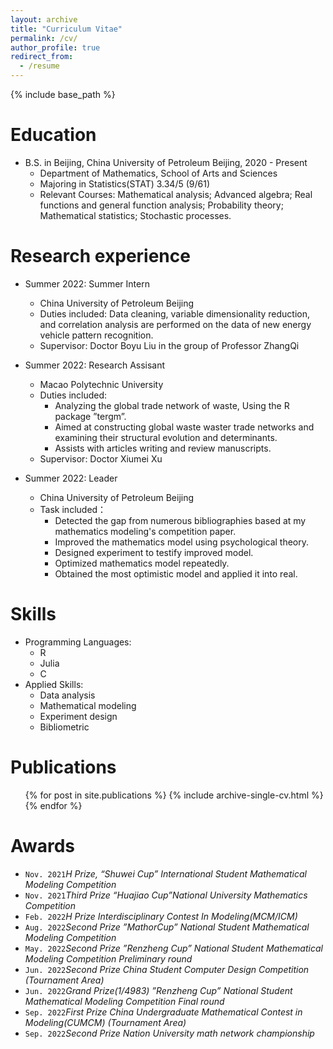 ```yaml
---
layout: archive
title: "Curriculum Vitae"
permalink: /cv/
author_profile: true
redirect_from:
  - /resume
---
```


{% include base_path %}

Education
======
* B.S. in Beijing, China University of Petroleum Beijing, 2020 - Present 
  * Department of Mathematics, School of Arts and Sciences
   * Majoring in Statistics(STAT) 3.34/5 (9/61)
   * Relevant Courses: Mathematical analysis; Advanced algebra; Real functions and general function analysis;
     Probability theory; Mathematical statistics; Stochastic processes.  

Research experience
======
* Summer 2022: Summer Intern
  * China University of Petroleum Beijing 
  * Duties included: Data cleaning, variable dimensionality reduction, and correlation analysis are performed on the data of new
    energy vehicle pattern recognition.
  * Supervisor: Doctor Boyu Liu in the group of Professor ZhangQi

* Summer 2022: Research Assisant
  * Macao Polytechnic University
  * Duties included: 
     * Analyzing the global trade network of waste, Using the R package ”tergm”.
     * Aimed at constructing global waste waster trade networks and examining their structural evolution and
        determinants.
     * Assists with articles writing and review manuscripts.
  * Supervisor: Doctor Xiumei Xu
* Summer 2022: Leader
  * China University of Petroleum Beijing
  * Task included：
     * Detected the gap from numerous bibliographies based at my mathematics modeling's competition paper.
     * Improved the mathematics model using psychological theory.
     * Designed experiment to testify improved model.
     * Optimized mathematics model repeatedly.
     * Obtained the most optimistic model and applied it into real. 
  
Skills
======
* Programming Languages:
  * R
  * Julia
  * C
* Applied Skills:
  * Data analysis
  * Mathematical modeling
  * Experiment design
  * Bibliometric

Publications
======
  <ul>{% for post in site.publications %}
    {% include archive-single-cv.html %}
  {% endfor %}</ul>
  
<!-- Talks
======
  <ul>{% for post in site.talks %}
    {% include archive-single-talk-cv.html %}
  {% endfor %}</ul> -->
  
Awards
======
* `Nov. 2021`_H Prize, “Shuwei Cup” International Student Mathematical Modeling Competition_ 
* `Nov. 2021`_Third Prize “Huajiao Cup”National University Mathematics Competition_ 
* `Feb. 2022`_H Prize Interdisciplinary Contest In Modeling(MCM/ICM)_ 
* `Aug. 2022`_Second Prize ”MathorCup” National Student Mathematical Modeling Competition_
* `May. 2022`_Second Prize ”Renzheng Cup” National Student Mathematical Modeling Competition Preliminary round_ 
* `Jun. 2022`_Second Prize China Student Computer Design Competition (Tournament Area)_ 
* `Jun. 2022`_Grand Prize(1/4983) ”Renzheng Cup” National Student Mathematical Modeling Competition Final round_ 
* `Sep. 2022`_First Prize China Undergraduate Mathematical Contest in Modeling(CUMCM) (Tournament Area)_ 
* `Sep. 2022`_Second Prize Nation University math network championship_ 

 

 
 
 
 


<!--   <ul>{% for post in site.teaching %}
    {% include archive-single-cv.html %}
  {% endfor %}</ul>
   -->
<!-- Service and leadership
======
* Currently signed in to 43 different slack teams -->
